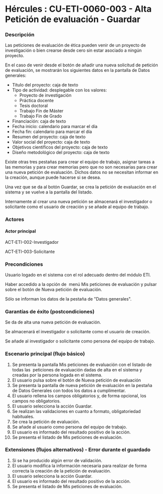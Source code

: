 # Hércules : CU\-ETI\-0060\-003 \- Alta Petición de evaluación \- Guardar



### Descripción

Las peticiones de evaluación de ética pueden venir de un proyecto de investigación o bien crearse desde cero sin estar asociado a ningún proyecto.

En el caso de venir desde el botón de añadir una nueva solicitud de petición de evaluación, se mostrarán los siguientes datos en la pantalla de Datos generales:

* Título del proyecto: caja de texto
* Tipo de actividad: desplegable con los valores:
	+ Proyecto de investigación
	+ Práctica docente
	+ Tesis doctoral
	+ Trabajo Fin de Máster
	+ Trabajo Fin de Grado
* Financiación: caja de texto
* Fecha inicio: calendario para marcar el día
* Fecha fin: calendario para marcar el día
* Resumen del proyecto: caja de texto
* Valor social del proyecto: caja de texto
* Objetivos científicos del proyecto: caja de texto
* Diseño metodológico del proyecto: caja de texto

Existe otras tres pestañas para crear el equipo de trabajo, asignar tareas a las memorias y para crear memorias pero que no son necesarias para crear una nueva petición de evaluación. Dichos datos no se necesitan informar en la creación, aunque puede hacerse si se desea.

Una vez que se da al botón Guardar, se crea la petición de evaluación en el sistema y se vuelve a la pantalla del listado.

Internamente al crear una nueva petición se almacenará el investigador o solicitante como el usuario de creación y se añade al equipo de trabajo.

  


### Actores

#### Actor principal

ACT\-ETI\-002\-Investigador

ACT\-ETI\-003\-Solicitante

### Precondiciones

Usuario logado en el sistema con el rol adecuado dentro del módulo ETI.

Haber accedido a la opción de  menú Mis peticiones de evaluación y pulsar sobre el botón de Nueva petición de evaluación.

Sólo se informan los datos de la pestaña de "Datos generales".

### Garantías de éxito (postcondiciones)

Se da de alta una nueva petición de evaluación.

Se almacenará el investigador o solicitante como el usuario de creación.

Se añade al investigador o solicitante como persona del equipo de trabajo.

### Escenario principal (flujo básico)

1. Se presenta la pantalla Mis peticiones de evaluación con el listado de todas las  peticiones de evaluación dadas de alta en el sistema y creadas por la persona logada en el sistema.
2. El usuario pulsa sobre el botón de Nueva petición de evaluación
3. Se presenta la pantalla de nueva petición de evaluación en la pestaña de Datos Generales con todos los datos a cumplimentar.
4. El usuario rellena los campos obligatorios y, de forma opcional, los campos no obligatorios.
5. El usuario selecciona la acción Guardar.
6. Se realizan las validaciones en cuanto a formato, obligatoriedad habituales.
7. Se crea la petición de evaluación.
8. Se añade al usuario como persona del equipo de trabajo.
9. El usuario es informado del resultado positivo de la acción.
10. Se presenta el listado de Mis peticiones de evaluación.

### Extensiones (flujos alternativos) \- Error durante el guardado

1. Si se ha producido algún error de validación.
2. El usuario modifica la información necesaria para realizar de forma correcta la creación de la petición de evaluación.
3. El usuario selecciona la acción Guardar.
4. El usuario es informado del resultado positivo de la acción.
5. Se presenta el listado de Mis peticiones de evaluación.





